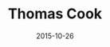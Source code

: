 ---
layout: site
title: "Thomas Cook"
date: 2015-10-26
categories: [travel]
version: 1.5.11
major: 1
minor: 5
patch: 11
slug: thomas-cook
link: https://www.thomascook.com/
submitter: lpolepeddi
permalink: /sites/:slug
---